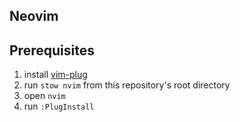 ## Neovim

## Prerequisites

1. install [vim-plug](https://github.com/junegunn/vim-plug)
2. run `stow nvim` from this repository's root directory
3. open `nvim`
3. run `:PlugInstall`
